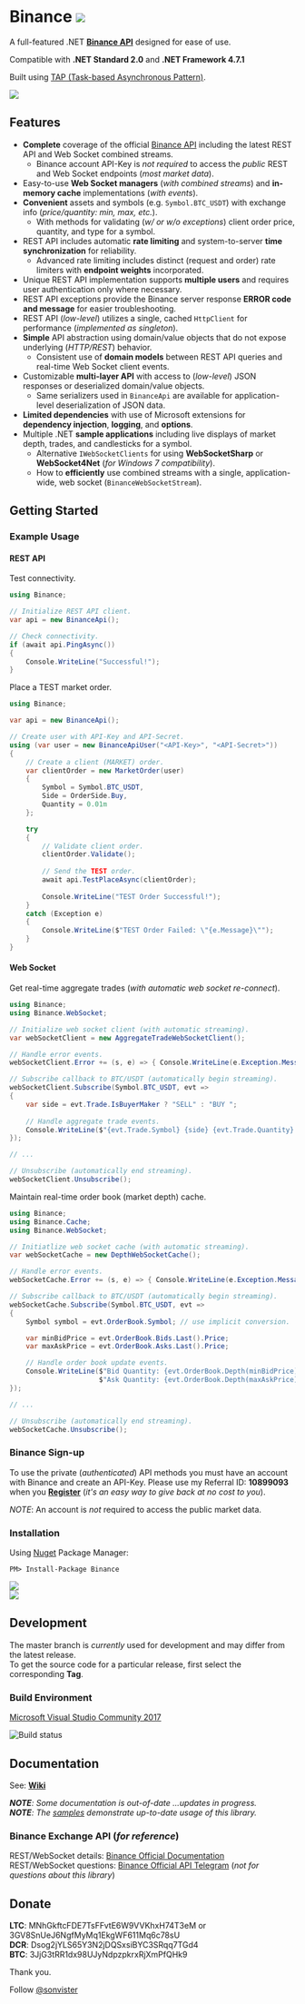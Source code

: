 # Binance ![](https://github.com/sonvister/Binance/blob/master/images/logo.png?raw=true)
A full-featured .NET **[Binance API](https://github.com/binance-exchange/binance-official-api-docs)** designed for ease of use.

Compatible with **.NET Standard 2.0** and **.NET Framework 4.7.1**

Built using [TAP (Task-based Asynchronous Pattern)](https://docs.microsoft.com/en-us/dotnet/standard/asynchronous-programming-patterns/task-based-asynchronous-pattern-tap).

[![](https://img.shields.io/github/last-commit/sonvister/Binance.svg)](https://github.com/sonvister/Binance)

## Features
* **Complete** coverage of the official [Binance API](https://github.com/binance-exchange/binance-official-api-docs) including the latest REST API and Web Socket combined streams.
  * Binance account API-Key is *not required* to access the *public* REST and Web Socket endpoints (*most market data*).
* Easy-to-use **Web Socket managers** (*with combined streams*) and **in-memory cache** implementations (*with events*).
* **Convenient** assets and symbols (e.g. `Symbol.BTC_USDT`) with exchange info (*price/quantity: min, max, etc.*).
  * With methods for validating (*w/ or w/o exceptions*) client order price, quantity, and type for a symbol.
* REST API includes automatic **rate limiting** and system-to-server **time synchronization** for reliability.
  * Advanced rate limiting includes distinct (request and order) rate limiters with **endpoint weights** incorporated. 
* Unique REST API implementation supports **multiple users** and requires user authentication only where necessary.
* REST API exceptions provide the Binance server response **ERROR code and message** for easier troubleshooting.
* REST API (*low-level*) utilizes a single, cached `HttpClient` for performance (*implemented as singleton*).
* **Simple** API abstraction using domain/value objects that do not expose underlying (*HTTP/REST*) behavior.
  * Consistent use of **domain models** between REST API queries and real-time Web Socket client events.
* Customizable **multi-layer API** with access to (*low-level*) JSON responses or deserialized domain/value objects.
  * Same serializers used in `BinanceApi` are available for application-level deserialization of JSON data.
* **Limited dependencies** with use of Microsoft extensions for **dependency injection**, **logging**, and **options**.
* Multiple .NET **sample applications** including live displays of market depth, trades, and candlesticks for a symbol.
  * Alternative `IWebSocketClients` for using **WebSocketSharp** or **WebSocket4Net** (*for Windows 7 compatibility*).
  * How to **efficiently** use combined streams with a single, application-wide, web socket (`BinanceWebSocketStream`).

## Getting Started
### Example Usage
#### REST API
Test connectivity.

```C#
using Binance;

// Initialize REST API client.
var api = new BinanceApi();

// Check connectivity.
if (await api.PingAsync())
{
    Console.WriteLine("Successful!");
}
```

Place a TEST market order.

```C#
using Binance;

var api = new BinanceApi();

// Create user with API-Key and API-Secret.
using (var user = new BinanceApiUser("<API-Key>", "<API-Secret>"))
{
    // Create a client (MARKET) order.
    var clientOrder = new MarketOrder(user)
    {
        Symbol = Symbol.BTC_USDT,
        Side = OrderSide.Buy,
        Quantity = 0.01m
    };

    try
    {
        // Validate client order.
        clientOrder.Validate();
        
        // Send the TEST order.
        await api.TestPlaceAsync(clientOrder);
        
        Console.WriteLine("TEST Order Successful!");
    }
    catch (Exception e)
    {
        Console.WriteLine($"TEST Order Failed: \"{e.Message}\"");
    }
}
```

#### Web Socket
Get real-time aggregate trades (*with automatic web socket re-connect*).

```C#
using Binance;
using Binance.WebSocket;

// Initialize web socket client (with automatic streaming).
var webSocketClient = new AggregateTradeWebSocketClient();

// Handle error events.
webSocketClient.Error += (s, e) => { Console.WriteLine(e.Exception.Message); };

// Subscribe callback to BTC/USDT (automatically begin streaming).
webSocketClient.Subscribe(Symbol.BTC_USDT, evt =>
{
    var side = evt.Trade.IsBuyerMaker ? "SELL" : "BUY ";
	
    // Handle aggregate trade events.
    Console.WriteLine($"{evt.Trade.Symbol} {side} {evt.Trade.Quantity} @ {evt.Trade.Price}");
});

// ...

// Unsubscribe (automatically end streaming).
webSocketClient.Unsubscribe();
```

Maintain real-time order book (market depth) cache.

```C#
using Binance;
using Binance.Cache;
using Binance.WebSocket;

// Initiatlize web socket cache (with automatic streaming).
var webSocketCache = new DepthWebSocketCache();

// Handle error events.
webSocketCache.Error += (s, e) => { Console.WriteLine(e.Exception.Message); };

// Subscribe callback to BTC/USDT (automatically begin streaming).
webSocketCache.Subscribe(Symbol.BTC_USDT, evt =>
{
    Symbol symbol = evt.OrderBook.Symbol; // use implicit conversion.

    var minBidPrice = evt.OrderBook.Bids.Last().Price;
    var maxAskPrice = evt.OrderBook.Asks.Last().Price;

    // Handle order book update events.
    Console.WriteLine($"Bid Quantity: {evt.OrderBook.Depth(minBidPrice)} {symbol.BaseAsset} - " +
                      $"Ask Quantity: {evt.OrderBook.Depth(maxAskPrice)} {symbol.BaseAsset}");
});

// ...

// Unsubscribe (automatically end streaming).
webSocketCache.Unsubscribe();
```

### Binance Sign-up
To use the private (*authenticated*) API methods you must have an account with Binance and create an API-Key. Please use my Referral ID: **10899093** when you [**Register**](https://www.binance.com/register.html?ref=10899093) (*it's an easy way to give back at no cost to you*).

*NOTE*: An account is *not* required to access the public market data.

### Installation
Using [Nuget](https://www.nuget.org/packages/Binance/) Package Manager:
```
PM> Install-Package Binance
```
[![](https://img.shields.io/nuget/v/Binance.svg)](https://www.nuget.org/packages/Binance)\
[![](https://img.shields.io/nuget/dt/Binance.svg)](https://www.nuget.org/packages/Binance)

## Development
The master branch is *currently* used for development and may differ from the latest release.\
To get the source code for a particular release, first select the corresponding **Tag**.

### Build Environment
[Microsoft Visual Studio Community 2017](https://www.visualstudio.com/vs/community/)

![Build status](https://travis-ci.org/sonvister/Binance.svg?branch=master)

## Documentation
See: [**Wiki**](https://github.com/sonvister/Binance/wiki)

***NOTE**: Some documentation is out-of-date ...updates in progress.*\
***NOTE**: The [samples](https://github.com/sonvister/Binance/blob/master/samples) demonstrate up-to-date usage of this library.*

### Binance Exchange API (*for reference*)
REST/WebSocket details: [Binance Official Documentation](https://github.com/binance-exchange/binance-official-api-docs)\
REST/WebSocket questions: [Binance Official API Telegram](https://t.me/binance_api_english) (*not for questions about this library*)

## Donate
**LTC**: MNhGkftcFDE7TsFFvtE6W9VVKhxH74T3eM or 3GV8SnUeJ6NgfMyMq1EkgWF611Mq6c78sU\
**DCR**: Dsog2jYLS65Y3N2jDQSxsiBYC3SRqq7TGd4\
**BTC**: 3JjG3tRR1dx98UJyNdpzpkrxRjXmPfQHk9

Thank you.

Follow [@sonvister](https://twitter.com/sonvister)

